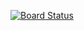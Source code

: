 [![Board Status](https://dev.azure.com/dashinja/b3c73c82-f00d-420f-991a-08d977db15e1/e8417f03-952f-4b4d-aaad-902d56839ed5/_apis/work/boardbadge/d0a5c263-c395-47fd-a952-d6a4d7238529)](https://dev.azure.com/dashinja/b3c73c82-f00d-420f-991a-08d977db15e1/_boards/board/t/e8417f03-952f-4b4d-aaad-902d56839ed5/Microsoft.RequirementCategory)